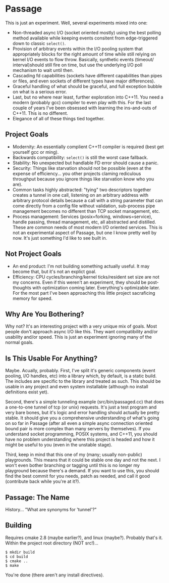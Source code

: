 Passage
=======

This is just an experiment. Well, several experiments mixed into one:
* Non-threaded async I/O (socket oriented mostly) using the best polling method
  available while keeping events consitent from edge-triggered down to classic
  `select()`.
* Provision of arbitrary events within the I/O pooling system that
  appropriately blocks for the right amount of time while still relying on
  kernel I/O events to flow throw. Basically, synthetic events (timeout/
  interval)should still fire on time, but use the underlying I/O poll mechanism
  to wait until then.
* Cascading fd capabilities (sockets have different capabilities than pipes or
  files, and even sockets of different types have major differences).
* Graceful handling of what should be graceful, and full exception bubble on
  what is a serious error.
* Last, but no where near least, further exploration into C++11. You need a
  modern (probably gcc) compiler to even play with this. For the last couple of
  years I've been obsessed with learning the ins-and-outs of C++11. This is no
  different.
* Elegance of all of these things tied together.


Project Goals
-------------
* Modernity: An essentially complient C++11 compiler is required (best get
  yourself gcc or ming).
* Backwards compatibility: `select()` is still the worst case fallback.
* Stability: No unexpected but handlable FD error should cause a panic.
* Security: Things like starvation should not be possible (even at the expense
  of efficiency... you other projects claming rediculous throughput because you
  ignore things like starvation know who you are).
* Common tasks highly abstracted: "tying" two descriptors together creates a
  tunnel in one call, listening on an arbitrary address with arbitrary
  protocol details because a call with a string parameter that can come
  directly from a config file without validation, sub-process pipe management
  becomes no different than TCP socket management, etc.
* Process management: Services (posix=forking, windows=service), handle
  passing, thread management, etc, all abstracted and distilled. These are
  common needs of most modern I/O oriented services. This is not an
  experimental aspect of Passage, but one I know pretty well by now. It's just
  something I'd like to see built in.


Not Project Goals
-----------------
* An end product: I'm not building something actually useful. It may become
  that, but it's not an explict goal.
* Efficiency: CPU cycles/branching/kernel ticks/resident set size are not my
  concerns. Even if this weren't an experiment, they should be post-thoughts
  with optimization coming later. Everything's optimizable later. For the most
  part I've been approaching this little project sacraficing memory for speed.


Why Are You Bothering?
----------------------
Why not? It's an interesting project with a very unique mix of goals. Most
people don't approach async I/O like this. They want compatibility and/or
usability and/or speed. This is just an experiment ignoring many of the normal
goals.


Is This Usable For Anything?
----------------------------
Maybe. Acually, probably. First, I've split it's generic components (event
pooling, I/O handles, etc) into a library which, by default, is a static build.
The includes are specific to the library and treated as such. This should be
usable in any project and even system installable (although no install
definitions exist yet).

Second, there's a simple tunneling example (src/bin/passaged.cc) that does a
one-to-one tunnel of tcp (or unix) requests. It's just a test program and very
bare bones, but it's logic and error handling should actually be pretty stable.
It should give you a comprehensive understanding of what's going on so far in
Passage (after all even a simple async connection oriented bound pair is more
complex than many servers by themselves). If you understand socket programming,
POSIX systems, and C++11, you should have no problem understanding where this
project is headed and how it might be useful to you (even in the unstable
stage).

Third, keep in mind that this one of my (many; usually non-public) playgrounds.
This means that it could be stable one day and not the next. I won't even
bother branching or tagging until this is no longer my playground because
there's a demand. If you want to use this, you should find the best commit for
you needs, patch as needed, and call it good (contribute back while you're at
it?).


Passage: The Name
-----------------
History... "What are synonyms for 'tunnel'?"


Building
--------
Requires cmake 2.8 (maybe earlier?), and linux (maybe?). Probably that's it.
Within the project root directory (NOT src!)...

	$ mkdir build
	$ cd build
	$ cmake ..
	$ make

You're done (there aren't any install directives).


